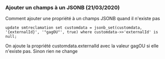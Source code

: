 ### Ajouter un champs à un JSONB (21/03/2020)
Comment ajouter une propriété à un champs JSONB quand il n'existe pas

```
update smtreclamation set customdata = jsonb_set(customdata, '{externalId}', '"gagOU"', true) where customdata->>'externalId' is null;
```

On ajoute la propriété customdata.externalId avec la valeur gagOU si elle n'existe pas.
Sinon rien ne change


